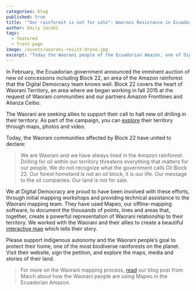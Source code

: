 ```yaml
---
categories: blog
published: true
title: '"Our rainforest is not for sale": Waorani Resistance in Ecuador'
author: Emily Jacobi
tags:
  - featured
  - front-page
image: /assets/waorani-resist-drone.jpg
excerpt: "Today the Waorani people of the Ecuadorian Amazon, one of Digital Democracy's close partners, are launching a campaign against new oil blocks that overlap their territory. Read their story; explore their territory through an interactive map; listen to their words and support their vision."
---
```

In February, the Ecuadorian government announced the imminent auction of new oil concessions including Block 22, an area of the Amazon rainforest that the Digital Democracy team knows well. Block 22 covers the heart of Waorani Territory, an area where we began working in fall 2015 at the request of Waorani communities and our partners Amazon Frontlines and Alianza Ceibo.

The Waorani are seeking allies to support their call to halt new oil drilling in their territory. As part of the campaign, you can [explore](https://waoresist.amazonfrontlines.org) their territory through maps, photos and video.

Today, the Waorani communities affected by Block 22 have united to declare:

>We are Waorani and we have always lived in the Amazon rainforest. Drilling for oil within our territory threatens everything that matters for our people. We do not recognize what the government calls Oil Block 22.
Our forest homeland is not an oil block, it is our life.
Our message to the oil companies: Our land is not for sale.

We at Digital Democracy are proud to have been involved with these efforts, through initial mapping workshops and providing technical assistance to the Waorani mapping team. They have used Mapeo, our offline-mapping software, to document the thousands of points, lines and areas that, together, create a powerful representation of Waorani relationship to their territory. We worked with the Waorani and their allies to create a beautiful [interactive map](https://waoresist.amazonfrontlines.org/explore/) which tells their story.

Please support indigenous autonomy and the Waorani people’s goal to protect their home, one of the most biodiverse rainforests on the planet. Visit their website, sign the petition, and explore the maps, media and stories of their land.

>For more on the Waorani mapping process, [read](http://www.digital-democracy.org/blog/update-from-the-ecuadorian-amazon/) our blog post from March about how the Waorani people are using Mapeo in the Ecuadorian Amazon.
